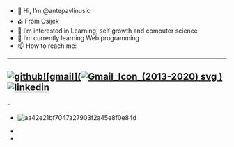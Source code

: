 - 👋 Hi, I’m @antepavlinusic
- ⛪ From Osijek
- 👀 I’m interested in Learning, self growth and computer science
- 🌱 I’m currently learning Web programming
- 📫 How to reach me:
-  ---
[![github](https://cloud.githubusercontent.com/assets/17016297/18839843/0e06a67a-83d2-11e6-993a-b35a182500e0.png)][1][![gmail](![Gmail_Icon_(2013-2020) svg](https://github.com/antepavlinusic/antepavlinusic/assets/104673344/2db18cbe-ec2f-41a6-893e-f967ab2e6692)
)][2][![linkedin](https://cloud.githubusercontent.com/assets/17016297/18839848/0fc7e74e-83d2-11e6-8c6a-277fc9d6e067.png)][3]
---

[1]: http://www.github.com/your_contact_info
[2]: https://mail.google.com/mail/u/0/#inbox
[3]: https://mail.google.com/mail/u/0/#inbox
- 

- ![aa42e21bf7047a27903f2a45e8f0e84d](https://github.com/antepavlinusic/antepavlinusic/assets/104673344/56075f89-7772-41dc-96e9-fcad6efabefc)

-
-
<!---
antepavlinusic/antepavlinusic is a ✨ special ✨ repository because its `README.md` (this file) appears on your GitHub profile.
You can click the Preview link to take a look at your changes.
--->
